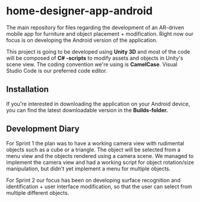 # home-designer-app-android
The main repository for files regarding the development of an AR-driven mobile app for furniture and object placement + modification. Right now our focus is on developing the Android version of the application.

This project is going to be developed using **Unity 3D** and most of the code will be composed of **C# -scripts** to modify assets and objects in Unity's scene view. The coding convention we're using is **CamelCase**. Visual Studio Code is our preferred code editor.

## Installation
If you're interested in downloading the application on your Android device, you can find the latest downloadable version in the **Builds-folder.**

## Development Diary
For Sprint 1 the plan was to have a working camera view with rudimental objects such as a cube or a triangle. The object will be selected from a menu view and the objects rendered using a camera scene.
We managed to implement the camera view and had a working script for object rotation/size manipulation, but didn't yet implement a menu for multiple objects.

For Sprint 2 our focus has been on developing surface recognition and identification + user interface modification, so that the user can select from multiple different objects.
